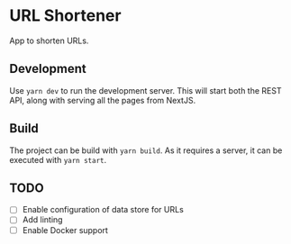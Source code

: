 # URL Shortener

App to shorten URLs.

## Development

Use `yarn dev` to run the development server.
This will start both the REST API, along with serving all the pages from NextJS.

## Build

The project can be build with `yarn build`.
As it requires a server, it can be executed with `yarn start`.

## TODO

- [ ] Enable configuration of data store for URLs
- [ ] Add linting
- [ ] Enable Docker support
